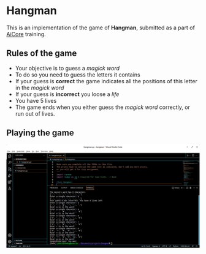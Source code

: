 # Hangman

This is an implementation of the game of **Hangman**, submitted as a part of 
[AiCore](https://www.theaicore.com/) training.  



## Rules of the game

- Your objective is to guess a *magick word*
- To do so you need to guess the letters it contains
- If your guess is **correct** the game indicates all the positions of this letter in the *magick word*
- If your guess is **incorrect** you loose a *life*
- You have 5 lives
- The game ends when you either guess the *magick word* correctly, or run out of lives.


## Playing the game
![alt text](snap2.png)